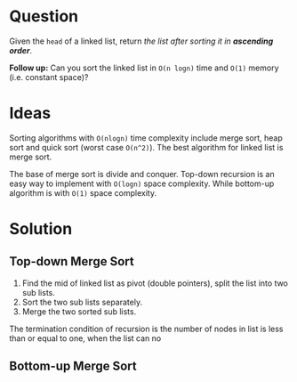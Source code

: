 # Question

Given the `head` of a linked list, return *the list after sorting it in **ascending order***.

**Follow up:** Can you sort the linked list in `O(n logn)` time and `O(1)` memory (i.e. constant space)?

# Ideas

Sorting algorithms with `O(nlogn)` time complexity include merge sort, heap sort and quick sort (worst case `O(n^2)`). The best algorithm for linked list is merge sort.

The base of merge sort is divide and conquer. Top-down recursion is an easy way to  implement with `O(logn)` space complexity. While bottom-up algorithm is with `O(1)` space complexity.

# Solution

## Top-down Merge Sort

1. Find the mid of linked list as pivot (double pointers), split the list into two sub lists.
2. Sort the two sub lists separately.
3. Merge the two sorted sub lists.

The termination condition of recursion is the number of nodes in list is less than or equal to one, when the list can no

## Bottom-up Merge Sort


